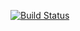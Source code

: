 [![Build Status](https://travis-ci.org/ShrykeWindgrace/haskellToys.svg?branch=master)](https://travis-ci.org/ShrykeWindgrace/haskellToys)